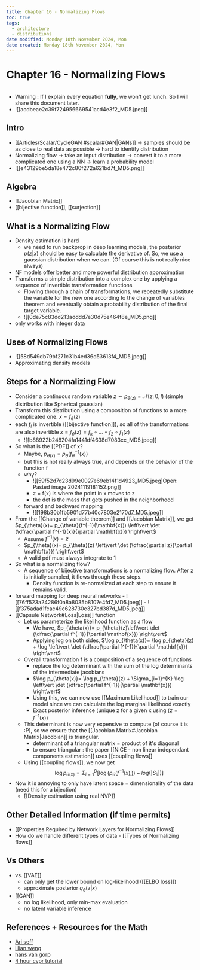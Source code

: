 ```yaml
---
title: Chapter 16 - Normalizing Flows
toc: true
tags:
  - architecture
  - distributions
date modified: Monday 18th November 2024, Mon
date created: Monday 18th November 2024, Mon
---
```


# Chapter 16 - Normalizing Flows
```toc
```

- Warning : If I explain every equation **fully**, we won't get lunch. So I will share this document later.
- ![[acdbeae2c39f724956669541acd4e3f2_MD5.jpeg]]
## Intro
- [[Articles/Scalar/CycleGAN #scalar#GAN|GANs]] -> samples should be as close to real data as possible -> hard to identify distribution
- Normalizing flow -> take an input distribution -> convert it to a more complicated one using a NN -> learn a probability model
- ![[e43129be5da18e472c80f272a621bd7f_MD5.png]]
## Algebra
- [[Jacobian Matrix]]
- [[bijective function]], [[surjection]]

## What is a Normalizing Flow

- Density estimation is hard
	- we need to run backprop in deep learning models, the posterior $p(z|x$) should be easy to calculate the derivative of. So, we use a gaussian distribution when we can. (Of course this is not really nice always)
- NF models offer better and more powerful distribution approximation
- Transforms a simple distribution into a complex one by applying a sequence of invertible transformation functions
	- Flowing through a chain of transformations, we repeatedly substitute the variable for the new one according to the change of variables theorem and eventually obtain a probability distribution of the final target variable.
	- ![[0de75c83dd213adddd7e30d75e464f8e_MD5.png]]
- only works with integer data
## Uses of Normalizing Flows
- ![[58d549db79bf271c31b4ed36d53613f4_MD5.jpeg]]
- Approximating density models
## Steps for a Normalizing Flow
- Consider a continuous random variable $z \sim p_{\theta(z)}= \mathcal{N}(z;0,I)$ (simple distribution like Spherical gaussian)
- Transform this distribution using a composition of functions to a more complicated one. $x = f_{\theta}(z)$
- each $f_{i}$ is invertible ([[bijective function]]), so all of the transformations are also invertible $x = f_{\theta}(z) = f_{k} \circ … \circ f_{2} \circ f_{1}(z)$
	- ![[b88922b248204fa1441df4638d7083cc_MD5.jpeg]]
- So what is the [[PDF]] of x? 
	- Maybe, $p_{\theta(x)}= p_\theta(f^{-1}_{\theta}(x))$
	- but this is not really always true, and depends on the behavior of the function f
	- why?
		- ![[59f52d7d23d99e0027e69eb14f1d4923_MD5.jpeg|Open: Pasted image 20241119181152.png]]
		- z = f(x) is where the point in x moves to z
		- the det is the mass that gets pushed in the neighborhood
	- forward and backward mapping
		- ![[198b30b1fb5901d77b40c7803e2170d7_MD5.jpeg]]
- From the [[Change of variable theorem]] and [[Jacobian Matrix]], we get $p_{\theta}(x)= p_{\theta}(f^{-1}(\mathbf{x})) \left\vert \det (\dfrac{\partial f^{-1}(x)}{\partial \mathbf{x}}) \right\vert$
	- Assume $f^{-1}(x) =z$
	- $p_{\theta}(x)= p_{\theta}(z) \left\vert \det (\dfrac{\partial z}{\partial \mathbf{x}}) \right\vert$
	- A valid pdf must always integrate to 1
- So what is a normalizing flow?
	- A sequence of bijective transformations is a normalizing flow. After z is initially sampled, it flows through these steps.
		- Density function is re-normalized at each step to ensure it remains valid.
- forward mapping for deep neural networks
			- ![[76ff523a24286f0a8a8035b8107e4fd7_MD5.jpeg]]
			- ![[f375adad1fcac49c628730e327bd387d_MD5.jpeg]]
- [[Capsule Network#Loss|Loss]] function
	- Let us parameterize the likelihood function as a flow
		- We have, $p_{\theta(x)}= p_{\theta}(z)\left\vert \det (\dfrac{\partial f^{-1}}{\partial \mathbf{x}}) \right\vert$
		- Applying log on both sides, $\log p_{\theta(x)}= \log p_{\theta}(z) + \log \left\vert \det (\dfrac{\partial f^{-1}}{\partial \mathbf{x}}) \right\vert$
	- Overall transformation f is a composition of a sequence of functions
		- replace the log determinant with the sum of the log determinants of the intermediate jacobians
		- $\log p_{\theta(x)}= \log p_{\theta}(z) + \Sigma_{i=1}^{K} \log \left\vert \det (\dfrac{\partial f^{-1}}{\partial \mathbf{x}}) \right\vert$
		- Using this, we can now use [[Maximum Likelihood]] to train our model since we can calculate the log marginal likelihood exactly
		- Exact posterior inference (unique z for a given x using ($z = f^{-1}(x$))
	- This determinant is now very expensive to compute (of course it is :P), so we ensure that the [[Jacobian Matrix#Jacobian Matrix|Jacobian]] is triangular.
		- determinant of a triangular matrix = product of it's diagonal
		- to ensure triangular : the paper [[NICE - non linear independant components estimation]] uses [[coupling flows]]
	- Using [[coupling flows]], we now get $$\log p_{\theta(x)}= \Sigma_{i=1}^D [\log (p_\theta(f^{-1}(x)_{i}))- log(\vert S_{ii} \vert)]$$
- Now it is annoying to only have latent space = dimensionality of the data (need this for a bijection)
	- [[Density estimation using real NVP]]

## Other Detailed Information (if time permits)
-  [[Properties Required by Network Layers for Normalizing Flows]]
- How do we handle different types of data - [[Types of Normalizing flows]]

## Vs Others
- vs. [[VAE]] 
	- can only get the lower bound on log-likelihood ([[ELBO loss]])
	- approximate posterior $q_\theta(z|x)$
- [[GAN]]
	- no log likelihood, only min-max evaluation
	- no latent variable inference

## References + Resources for the Math
- [Ari seff](https://www.youtube.com/watch?v=i7LjDvsLWCg)
- [lilian weng](https://lilianweng.github.io/posts/2018-10-13-flow-models/)
- [hans van gorp](https://www.youtube.com/watch?v=yxVcnuRrKqQ)
- [4 hour cvpr tutorial](https://www.youtube.com/watch?v=8XufsgG066A)
